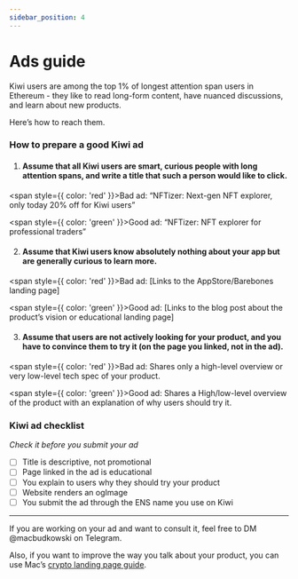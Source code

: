 ```yaml
---
sidebar_position: 4
---
```


# Ads guide

Kiwi users are among the top 1% of longest attention span users in Ethereum - they like to read long-form content, have nuanced discussions, and learn about new products.

Here’s how to reach them.

### How to prepare a good Kiwi ad

1. #### Assume that all Kiwi users are smart, curious people with long attention spans, and write a title that such a person would like to click.

<span style={{ color: 'red' }}>Bad ad:</span>
“NFTizer: Next-gen NFT explorer, only today 20% off for Kiwi users”

<span style={{ color: 'green' }}>Good ad:</span>
“NFTizer: NFT explorer for professional traders”

2. #### Assume that Kiwi users know absolutely nothing about your app but are generally curious to learn more.

<span style={{ color: 'red' }}>Bad ad:</span>
[Links to the AppStore/Barebones landing page]

<span style={{ color: 'green' }}>Good ad:</span>
[Links to the blog post about the product’s vision or educational landing page]

3. #### Assume that users are not actively looking for your product, and you have to convince them to try it (on the page you linked, not in the ad).

<span style={{ color: 'red' }}>Bad ad:</span>
Shares only a high-level overview or very low-level tech spec of your product.

<span style={{ color: 'green' }}>Good ad:</span>
Shares a High/low-level overview of the product with an explanation of why users should try it.

### Kiwi ad checklist

_Check it before you submit your ad_

- [ ] Title is descriptive, not promotional
- [ ] Page linked in the ad is educational
- [ ] You explain to users why they should try your product
- [ ] Website renders an ogImage
- [ ] You submit the ad through the ENS name you use on Kiwi

---

If you are working on your ad and want to consult it, feel free to DM @macbudkowski on Telegram.

Also, if you want to improve the way you talk about your product, you can use Mac’s <u>[crypto landing page guide](https://macbudkowski.com/how-to-explain-web3-products/)</u>.
